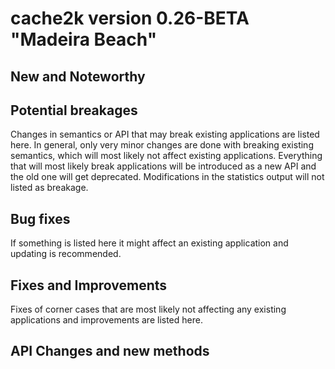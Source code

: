 # cache2k version 0.26-BETA "Madeira Beach"

## New and Noteworthy


## Potential breakages

Changes in semantics or API that may break existing applications are listed here. In general, only very minor
changes are done with breaking existing semantics, which will most likely not affect existing applications.
Everything that will most likely break applications will be introduced as a new API and the old one will 
get deprecated. Modifications in the statistics output will not listed as breakage.


## Bug fixes

If something is listed here it might affect an existing application and updating is recommended.


## Fixes and Improvements

Fixes of corner cases that are most likely not affecting any existing applications and improvements are listed here.


## API Changes and new methods

